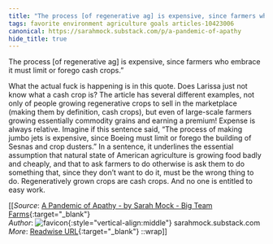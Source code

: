 ```yaml
---
title: "The process [of regenerative ag] is expensive, since farmers who ..."
tags: favorite environment agriculture goals articles-10423006
canonical: https://sarahmock.substack.com/p/a-pandemic-of-apathy
hide_title: true
---
```


The process [of regenerative ag] is expensive, since farmers who embrace it must limit or forego cash crops.”

What the actual fuck is happening is in this quote. Does Larissa just not know what a cash crop is? The article has several different examples, not only of people growing regenerative crops to sell in the marketplace (making them by definition, cash crops), but even of large-scale farmers growing essentially commodity grains and earning a premium! Expense is always relative. Imagine if this sentence said, “The process of making jumbo jets is expensive, since Boeing must limit or forego the building of Sesnas and crop dusters.” In a sentence, it underlines the essential assumption that natural state of American agriculture is growing food badly and cheaply, and that to ask farmers to do otherwise is ask them to do something that, since they don’t want to do it, must be the wrong thing to do. Regeneratively grown crops are cash crops. And no one is entitled to easy work.


[[_Source_: [A Pandemic of Apathy - by Sarah Mock - Big Team Farms](https://sarahmock.substack.com/p/a-pandemic-of-apathy){:target="_blank"}<br>
_Author_: ![favicon](https://s2.googleusercontent.com/s2/favicons?domain=sarahmock.substack.com){:style="vertical-align:middle"} sarahmock.substack.com<br>
_More_: [Readwise URL](https://readwise.io/open/213347870){:target="_blank"}
::wrap]]